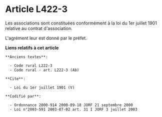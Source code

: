 # Article L422-3

Les associations sont constituées conformément à la loi du 1er juillet 1901 relative au contrat d'association. 

L'agrément leur est donné par le préfet.

**Liens relatifs à cet article**

	**Anciens textes**:

	  - Code rural L222-3
	  - Code rural - art. L222-3 (Ab)

	**Cite**:

	  - Loi du 1er juillet 1901 (V)

	**Codifié par**:

	  - Ordonnance 2000-914 2000-09-18 JORF 21 septembre 2000
	  - Loi n°2003-591 2003-07-02 art. 31 I JORF 3 juillet 2003
